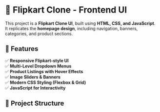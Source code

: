 # 🛒 Flipkart Clone - Frontend UI

This project is a **Flipkart Clone UI**, built using **HTML, CSS, and JavaScript**. It replicates the **homepage design**, including navigation, banners, categories, and product sections.

## 🚀 Features

✅ **Responsive Flipkart-style UI**  
✅ **Multi-Level Dropdown Menus**  
✅ **Product Listings with Hover Effects**  
✅ **Image Sliders & Banners**  
✅ **Modern CSS Styling (Flexbox & Grid)**  
✅ **JavaScript for Interactivity**

## 📂 Project Structure
